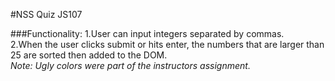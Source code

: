 #NSS Quiz JS107

###Functionality:
1.User can input integers separated by commas.  
2.When the user clicks submit or hits enter, the numbers that are larger than 25 are sorted then added to the DOM.  
*Note: Ugly colors were part of the instructors assignment.*
